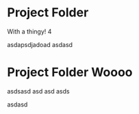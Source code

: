 # Project Folder
With a thingy!
 4 


asdapsdjadoad
asdasd
# Project Folder Woooo
asdsasd
asd
asd
asds


asdasd
